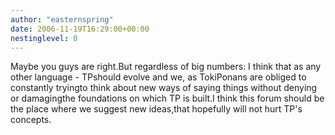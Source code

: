 ```yaml
---
author: "easternspring"
date: 2006-11-19T16:29:00+00:00
nestinglevel: 0
---
```

Maybe you guys are right.But regardless of big numbers: I think that as any other language - TPshould evolve and we, as TokiPonans are obliged to constantly tryingto think about new ways of saying things without denying or damagingthe foundations on which TP is built.I think this forum should be the place where we suggest new ideas,that hopefully will not hurt TP's concepts.